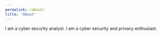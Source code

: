 ```yaml
---
permalink: /about/
title: "About"
---
```


I am a cyber security analyst. I am a cyber security and privacy enthusiast.
